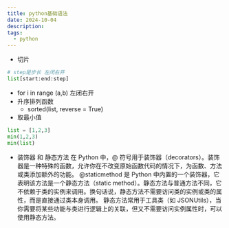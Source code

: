 ```yaml
---
title: python基础语法
date: 2024-10-04
description:
tags:
  - python
---
```

- 切片
```python
# step是步长 左闭右开
list[start:end:step] 
```
- for i in range (a,b) 左闭右开
- 升序排列函数
	- sorted(list, reverse = True)
- 取最小值
```python
list = [1,2,3]
min(1,2,3)
min(list)
```
- 装饰器 和 静态方法
	在 Python 中，@ 符号用于装饰器（decorators）。装饰器是一种特殊的函数，允许你在不改变原始函数代码的情况下，为函数、方法或类添加额外的功能。
	@staticmethod 是 Python 中内置的一个装饰器，它表明该方法是一个静态方法（static method）。静态方法与普通方法不同，它不依赖于类的实例来调用。换句话说，静态方法不需要访问类的实例或类的属性，而是直接通过类本身调用。
	静态方法常用于工具类（如 JSONUtils），当你需要将某些功能与类进行逻辑上的关联，但又不需要访问实例属性时，可以使用静态方法。